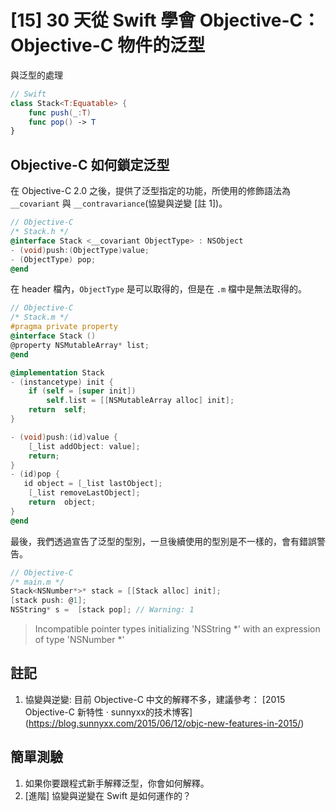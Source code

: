 # [15] 30 天從 Swift 學會 Objective-C：Objective-C 物件的泛型


與泛型的處理
```swift 
// Swift
class Stack<T:Equatable> {
    func push(_:T)
    func pop() -> T
}
```



## Objective-C 如何鎖定泛型
在 Objective-C 2.0 之後，提供了泛型指定的功能，所使用的修飾語法為 `__covariant` 與 `__contravariance`(協變與逆變 [註 1])。

```objectivec
// Objective-C
/* Stack.h */
@interface Stack <__covariant ObjectType> : NSObject
- (void)push:(ObjectType)value;
- (ObjectType) pop;
@end    
```

在 header 檔內，`ObjectType` 是可以取得的，但是在 `.m` 檔中是無法取得的。

```objectivec
// Objective-C
/* Stack.m */
#pragma private property
@interface Stack ()
@property NSMutableArray* list;
@end

@implementation Stack
- (instancetype) init {
    if (self = [super init])
        self.list = [[NSMutableArray alloc] init];
    return  self;
}

- (void)push:(id)value {
    [_list addObject: value];
    return;
}
- (id)pop {
   id object = [_list lastObject];
    [_list removeLastObject];
    return  object;
}
@end
```

最後，我們透過宣告了泛型的型別，一旦後續使用的型別是不一樣的，會有錯誤警告。

```objectivec
// Objective-C
/* main.m */ 
Stack<NSNumber*>* stack = [[Stack alloc] init];
[stack push: @1];
NSString* s =  [stack pop]; // Warning: 1
```
> Incompatible pointer types initializing 'NSString *' with an expression of type 'NSNumber *'


## 註記
1. 協變與逆變: 目前 Objective-C 中文的解釋不多，建議參考： [2015 Objective-C 新特性 · sunnyxx的技术博客] (https://blog.sunnyxx.com/2015/06/12/objc-new-features-in-2015/)

## 簡單測驗
1. 如果你要跟程式新手解釋泛型，你會如何解釋。
2. [進階] 協變與逆變在 Swift 是如何運作的？

